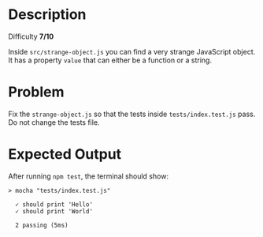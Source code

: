 
# Description
Difficulty **7/10**

Inside `src/strange-object.js` you can find a very strange JavaScript object.   
It has a property `value` that can either be a function or a string.

# Problem
Fix the `strange-object.js` so that the tests inside `tests/index.test.js` pass.   
Do not change the tests file.

# Expected Output
After running `npm test`, the terminal should show:

```
> mocha "tests/index.test.js"

  ✓ should print 'Hello'
  ✓ should print 'World'

  2 passing (5ms)

```

